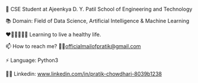 🌱 CSE Student at Ajeenkya D. Y. Patil School of Engineering and Technology

📚 Domain: Field of Data Science, Artificial Intelligence & Machine Learning

❤💪🏽🏃🏽‍♂️ Learning to live a healthy life.

📫 How to reach me? ✍🏽officialmailofpratik@gmail.com

⚡ Language: Python3 

👨‍💼 Linkedin: www.linkedin.com/in/pratik-chowdhari-8039b1238
